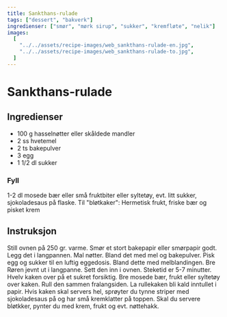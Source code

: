 ```yaml
---
title: Sankthans-rulade
tags: ["dessert", "bakverk"]
ingredienser: ["smør", "mørk sirup", "sukker", "kremfløte", "nelik"]
images:
  [
    "../../assets/recipe-images/web_sankthans-rulade-en.jpg",
    "../../assets/recipe-images/web_sankthans-rulade-to.jpg",
  ]
---
```


# Sankthans-rulade

## Ingredienser

- 100 g hasselnøtter eller skåldede mandler
- 2 ss hvetemel
- 2 ts bakepulver
- 3 egg
- 1 1/2 dl sukker

### Fyll

1-2 dl mosede bær eller små fruktbiter eller syltetøy, evt. litt sukker, sjokoladesaus på flaske. Til "bløtkaker": Hermetisk frukt, friske bær og pisket krem

## Instruksjon

Still ovnen på 250 gr. varme. Smør et stort bakepapir eller smørpapir godt. Legg det i langpannen. Mal nøtter. Bland det med mel og bakepulver. Pisk egg og sukker til en luftig eggedosis. Bland dette med melblandingen. Bre Røren jevnt ut i langpanne. Sett den inn i ovnen. Steketid er 5-7 minutter. Hvelv kaken over på et sukret forsiktig. Bre mosede bær, frukt eller syltetøy over kaken. Rull den sammen fralangsiden. La rullekaken bli kald inntullet i papir. Hvis kaken skal servers hel, sprøyter du tynne striper med sjokoladesaus på og har små kremklatter på toppen. Skal du servere bløtkker, pynter du med krem, frukt og evt. nøttehakk.
